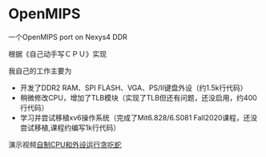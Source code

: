 # OpenMIPS

一个OpenMIPS port on Nexys4 DDR

根据《自己动手写ＣＰＵ》实现

我自己的工作主要为

* 开发了DDR2 RAM、SPI FLASH、VGA、PS/Ⅱ键盘外设（约1.5k行代码）
* 稍微修改CPU，增加了TLB模块（实现了TLB但还有问题，还没启用，约400行代码）
* 学习并尝试移植xv6操作系统（完成了Mit6.828/6.S081 Fall2020课程，还没尝试移植,课程约编写1k行代码）


演示视频[自制CPU和外设运行贪吃蛇](https://www.bilibili.com/video/BV1Rf4y1t7Wo)

